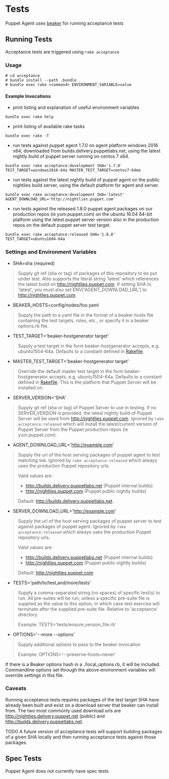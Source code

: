 # Tests

Puppet Agent uses [beaker](github.com/puppetlabs/beaker) for running acceptance tests

## Running Tests

Acceptance tests are triggered using `rake acceptance`

### Usage
```
# cd acceptance
# bundle install --path .bundle
# bundle exec rake <command> ENVIRONMENT_VARIABLE=value
```

#### Example Invocations
* print listing and explanation of useful environment variables
```
bundle exec rake help
```

* print listing of available rake tasks
```
bundle exec rake -T
```

* run tests against puppet agent 1.7.0 on agent platform windows
2016 x64, downloaded from builds.delivery.puppetlabs.net, using the latest nightly
build of puppet server running on centos 7 x64.
```
bundle exec rake acceptance:development SHA='1.7.0' TEST_TARGET=windows2016-64a MASTER_TEST_TARGET=centos7-64ma
``` 

* run tests against the latest nightly build of puppet agent on the public
nightlies build server, using the default platform for agent and server.
```
bundle exec rake acceptance:development SHA='latest' AGENT_DOWNLOAD_URL='http://nightlies.puppet.com'
``` 

 * run tests against the released 1.8.0 puppet agent packages on our production
 repos (ie yum.puppet.com) on the ubuntu 16.04 64-bit platform using the latest
 puppet server version also in the production repos on the default puppet server
 test target.
```
bundle exec rake acceptance:released SHA='1.8.0' TEST_TARGET=ubuntu1604-64a
```

### Settings and Environment Variables
* SHA=sha (required)
> Supply git ref (sha or tag) of packages of this repository to be put under test.
> Also supports the literal string 'latest' which references the latest
> build on http://nightlies.puppet.com.
> If setting SHA to 'latest', you must also set ENV['AGENT_DOWNLOAD_URL'] to
> http://nightlies.puppet.com.

* BEAKER_HOSTS=config/nodes/foo.yaml
> Supply the path to a yaml file in the format of a beaker hosts file containing
> the test targets, roles, etc., or specify it in a beaker options.rb file.

* TEST_TARGET='beaker-hostgenerator target'
> Supply a test target in the form beaker-hostgenerator accepts, e.g.
> ubuntu1504-64a. Defaults to a constant defined in [Rakefile](Rakefile).
 
* MASTER_TEST_TARGET='beaker-hostgenerator target'
> Override the default master test target in the form beaker-hostgenerator
> accepts, e.g. ubuntu1504-64a. Defaults to a constant defined in
> [Rakefile](Rakefile). This is the platform that Puppet Server will be
> installed on.
 
* SERVER_VERSION='SHA'
> Supply git ref (sha or tag) of Puppet Server to use in testing. If no
> SERVER_VERSION is provided, the latest nightly build of Puppet Server will be
> used from http://nightlies.puppet.com. Ignored by `rake acceptance:released`
> which will install the latest/current version of Puppet Server from the Puppet
> production repos (ie yum.puppet.com).
 
* AGENT_DOWNLOAD_URL='http://example.com'
> Supply the url of the host serving packages of puppet agent to test matching
> `SHA`. Ignored by `rake acceptance:released` which always uses the production
> Puppet repository urls.
>
> Valid values are:
> * http://builds.delivery.puppetlabs.net (Puppet internal builds)
> * http://nightlies.puppet.com (Puppet public nightly builds)
> 
> Default: http://builds.delivery.puppetlabs.net.
 
* SERVER_DOWNLOAD_URL='http://example.com'
> Supply the url of the host serving packages of puppet server to test against
> packages of puppet agent. Ignored by `rake acceptance:released` which always
> uses the production Puppet repository urls.
>
> Valid values are:
> * http://builds.delivery.puppetlabs.net (Puppet internal builds)
> * http://nightlies.puppet.com (Puppet public nightly builds)
> 
> Default: http://nightlies.puppet.com 

* TESTS='path/to/test,and/more/tests'
> Supply a comma-separated string (no spaces) of specific test(s) to run.
> All pre-suites will be run, unless a specific pre-suite file is supplied as the
> value to this option, in which case test exercise will terminate after the
> supplied pre-suite file. Relative to 'acceptance' directory.
>
> Example: TESTS='tests/ensure_version_file.rb'

* OPTIONS='--more --options'
> Supply additional options to pass to the beaker invocation
>
> Example: OPTIONS='--preserve-hosts=never'

If there is a Beaker options hash in a ./local_options.rb, it will be included.
Commandline options set through the above environment variables will override
settings in this file.

### Caveats
Running acceptance tests requires packages of the test target SHA have already
been built and exist on a download server that beaker can install from. The two
most commonly used download urls are http://nightlies.delivery.puppet.net
(public) and http://builds.delivery.puppetlabs.net.

TODO A future version of acceptance tests will support building packages of a
given SHA locally and then running acceptance tests against those packages.

Spec Tests
---
Puppet Agent does not currently have spec tests